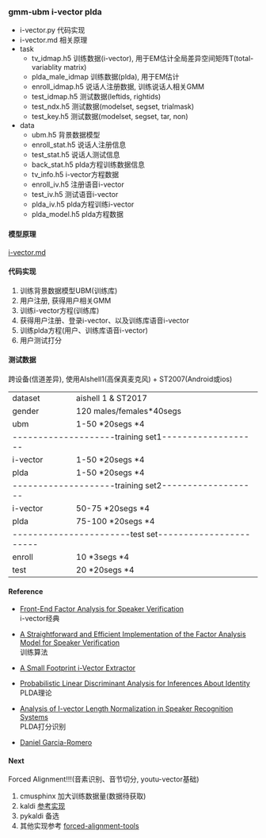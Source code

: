 ### gmm-ubm i-vector plda

- i-vector.py 代码实现
- i-vector.md 相关原理
- task 
    + tv_idmap.h5 训练数据(i-vector), 用于EM估计全局差异空间矩阵T(total-variablity matrix)
    + plda_male_idmap 训练数据(plda), 用于EM估计
    + enroll_idmap.h5 说话人注册数据, 训练说话人相关GMM
    + test_idmap.h5 测试数据(leftids, rightids)
    + test_ndx.h5 测试数据(modelset, segset, trialmask)
    + test_key.h5 测试数据(modelset, segset, tar, non)
- data 
    + ubm.h5 背景数据模型
    + enroll_stat.h5 说话人注册信息
    + test_stat.h5 说话人测试信息
    + back_stat.h5 plda方程训练数据信息
    + tv_info.h5 i-vector方程数据
    + enroll_iv.h5 注册语音i-vector
    + test_iv.h5 测试语音i-vector
    + plda_iv.h5 plda方程训练i-vector
    + plda_model.h5 plda方程数据

#### 模型原理
[i-vector.md](i-vector.md)

#### 代码实现
1. 训练背景数据模型UBM(训练库)
2. 用户注册, 获得用户相关GMM
3. 训练i-vector方程(训练库)
4. 获得用户注册、登录i-vector、以及训练库语音i-vector
5. 训练plda方程(用户、训练库语音i-vector)
6. 用户测试打分

#### 测试数据
跨设备(信道差异), 使用AIshell1(高保真麦克风) + ST2007(Android或ios)  

<table>
    <tr>
        <td>dataset</td>
        <td >aishell 1 & ST2017</td>
    </tr>
    <tr>
        <td>gender</td>
        <td>120 males/females*40segs</td>
    </tr>
    <tr>
        <td>ubm</td>
        <td>1-50 *20segs *4</td>
    </tr>
    <tr>
        <td colspan="2">--------------------training set1-------------------</td>
    </tr>
    <tr>
        <td>i-vector</td>
        <td>1-50 *20segs *4</td>
    </tr>
    <tr>
        <td>plda</td>
        <td>1-50 *20segs *4</td>
    </tr>
    <tr>
        <td colspan="2">--------------------training set2-------------------</td>
    </tr>
    <tr>
        <td>i-vector</td>
        <td>50-75 *20segs *4</td>
    </tr>
    <tr>
        <td>plda</td>
        <td>75-100 *20segs *4</td>
    </tr>
    <tr>
        <td colspan="2">-----------------------test set-----------------------</td>
    </tr>
    <tr>
        <td>enroll</td>
        <td>10 *3segs *4</td>
    </tr>
    <tr>
        <td>test</td>
        <td>20 *20segs *4</td>
    </tr>
</table>

#### Reference 
- [Front-End Factor Analysis for Speaker Verification](https://wiki.inf.ed.ac.uk/twiki/pub/CSTR/ListenSemester2201112/dehak-aslp11-front_end_fa.pdf)    
i-vector经典

- [A Straightforward and Efficient Implementation of the Factor Analysis Model for Speaker Verification](http://mistral.univ-avignon.fr/doc/publis/07_Interspeech_Matrouf.pdf)    
训练算法

- [A Small Footprint i-Vector Extractor](https://www.isca-speech.org/archive/odyssey_2012/papers/od12_001.pdf)   

- [Probabilistic Linear Discriminant Analysis for Inferences About Identity](https://wiki.inf.ed.ac.uk/twiki/pub/CSTR/ListenSemester2201112/prince-iccv07-plda.pdf)  
PLDA理论

- [Analysis of I-vector Length Normalization in Speaker Recognition Systems](https://isca-speech.org/archive/archive_papers/interspeech_2011/i11_0249.pdf)  
PLDA打分识别

- [Daniel Garcia-Romero]()  

#### Next
Forced Alignment!!!(音素识别、音节切分, youtu-vector基础)  

1. cmusphinx 加大训练数据量(数据待获取)
2. kaldi [参考实现](https://www.eleanorchodroff.com/tutorial/kaldi/forced-alignment.html)
3. pykaldi 备选
4. 其他实现参考 [forced-alignment-tools](https://github.com/pettarin/forced-alignment-tools)

